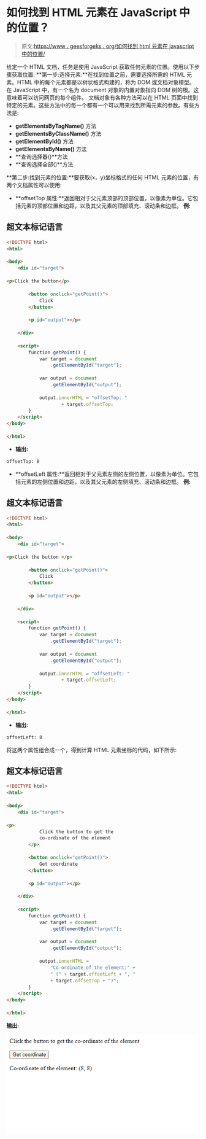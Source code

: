 # 如何找到 HTML 元素在 JavaScript 中的位置？

> 原文:[https://www . geesforgeks . org/如何找到 html 元素在 javascript 中的位置/](https://www.geeksforgeeks.org/how-to-find-the-position-of-html-elements-in-javascript/)

给定一个 HTML 文档，任务是使用 JavaScript 获取任何元素的位置。使用以下步骤获取位置:
**第一步:选择元素:**在找到位置之前，需要选择所需的 HTML 元素。HTML 中的每个元素都是以树状格式构建的，称为 DOM 或文档对象模型。在 JavaScript 中，有一个名为 document 对象的内置对象指向 DOM 树的根。这意味着可以访问网页的每个组件。
文档对象有各种方法可以在 HTML 页面中找到特定的元素。这些方法中的每一个都有一个可以用来找到所需元素的参数。有些方法是:

*   **getElementsByTagName()** 方法
*   **getElementsByClassName()** 方法
*   **getElementById()** 方法
*   **getElementsByName()** 方法
*   **查询选择器()**方法
*   **查询选择全部()**方法

**第二步:找到元素的位置:**要获取(x，y)坐标格式的任何 HTML 元素的位置，有两个文档属性可以使用:

*   **offsetTop 属性:**返回相对于父元素顶部的顶部位置，以像素为单位。它包括元素的顶部位置和边距，以及其父元素的顶部填充、滚动条和边框。
    **例:**

## 超文本标记语言

```html
<!DOCTYPE html>
<html>

<body>
    <div id="target">

<p>Click the button</p>

        <button onclick="getPoint()">
            Click
        </button>

        <p id="output"></p>

    </div>

    <script>
        function getPoint() {
            var target = document
                .getElementById("target");

            var output = document
                .getElementById("output");

            output.innerHTML = "offsetTop: "
                    + target.offsetTop;
        }
    </script>
</body>

</html>
```

*   **输出:**

```html
offsetTop: 8
```

*   **offsetLeft 属性:**返回相对于父元素左侧的左侧位置，以像素为单位。它包括元素的左侧位置和边距，以及其父元素的左侧填充、滚动条和边框。
    **例:**

## 超文本标记语言

```html
<!DOCTYPE html>
<html>

<body>
    <div id="target">

<p>Click the button </p>

        <button onclick="getPoint()">
            Click
        </button>

        <p id="output"></p>

    </div>

    <script>
        function getPoint() {
            var target = document
                .getElementById("target");

            var output = document
                .getElementById("output");

            output.innerHTML = "offsetLeft: "
                    + target.offsetLeft;
        }
    </script>
</body>

</html>
```

*   **输出:**

```html
offsetLeft: 8

```

将这两个属性组合成一个，得到计算 HTML 元素坐标的代码，如下所示:

## 超文本标记语言

```html
<!DOCTYPE html>
<html>

<body>
    <div id="target">

<p>
            Click the button to get the
            co-ordinate of the element
        </p>

        <button onclick="getPoint()">
            Get coordinate
        </button>

        <p id="output"></p>

    </div>

    <script>
        function getPoint() {
            var target = document
                .getElementById("target");

            var output = document
                .getElementById("output");

            output.innerHTML =
                "Co-ordinate of the element:" +
                " (" + target.offsetLeft + ", "
                + target.offsetTop + ")";
        }
    </script>
</body>

</html>
```

**输出:**

![get-coords](img/6248bd01cbcd897a45e4f472a56505e0.png)
